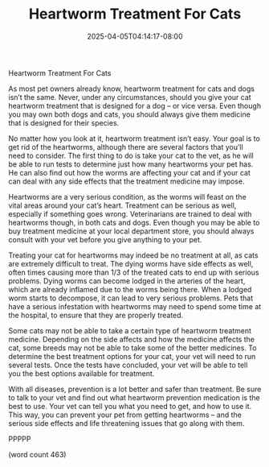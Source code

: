 ﻿---
title: "Heartworm Treatment For Cats"
date: 2025-04-05T04:14:17-08:00
description: "Cats Tips for Web Success"
featured_image: "/images/Cats.jpg"
tags: ["Cats"]
---

Heartworm Treatment For Cats

As most pet owners already know, heartworm treatment for cats and dogs isn’t the same. Never, under any circumstances, should you give your cat heartworm treatment that is designed for a dog – or vice versa.  Even though you may own both dogs and cats, you should always give them medicine that is designed for their species.

No matter how you look at it, heartworm treatment isn’t easy.  Your goal is to get rid of the heartworms, although there are several factors that you’ll need to consider.  The first thing to do is take your cat to the vet, as he will be able to run tests to determine just how many heartworms your pet has.  He can also find out how the worms are affecting your cat and if your cat can deal with any side effects that the treatment medicine may impose.

Heartworms are a very serious condition, as the worms will feast on the vital areas around your cat’s heart.  Treatment can be serious as well, especially if something goes wrong.  Veterinarians are trained to deal with heartworms though, in both cats and dogs.  Even though you may be able to buy treatment medicine at your local department store, you should always consult with your vet before you give anything to your pet.

Treating your cat for heartworms may indeed be no treatment at all, as cats are extremely difficult to treat.  The dying worms have side effects as well, often times causing more than 1/3 of the treated cats to end up with serious problems.  Dying worms can become lodged in the arteries of the heart, which are already inflamed due to the worms being there.  When a lodged worm starts to decompose, it can lead to very serious problems.  Pets that have a serious infestation with heartworms may need to spend some time at the hospital, to ensure that they are properly treated.

Some cats may not be able to take a certain type of heartworm treatment medicine.  Depending on the side affects and how the medicine affects the cat, some breeds may not be able to take some of the better medicines.  To determine the best treatment options for your cat, your vet will need to run several tests.  Once the tests have concluded, your vet will be able to tell you the best options available for treatment.

With all diseases, prevention is a lot better and safer than treatment.  Be sure to talk to your vet and find out what heartworm prevention medication is the best to use.  Your vet can tell you what you need to get, and how to use it.  This way, you can prevent your pet from getting heartworms – and the serious side effects and life threatening issues that go along with them.

PPPPP

(word count 463)
